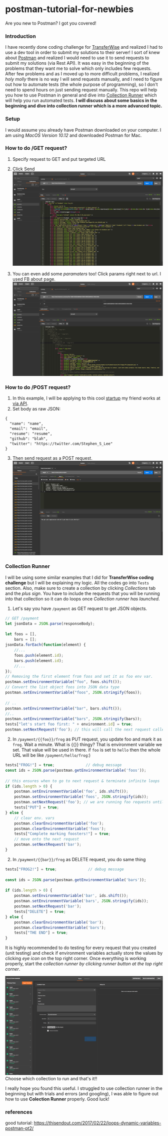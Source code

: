 # postman-tutorial-for-newbies
Are you new to Postman? I got you covered!

### Introduction
I have recently done coding challenge for [TransferWise](https://transferwise.com/us/) and realized I had to use a dev tool in order
to submit my solutions to their server! I sort of knew about [Postman](https://www.getpostman.com/) and realized I would need to use it to send requests to submit my solutions (via Rest API). It was easy in the beginning of the problems that they want me to solve which only includes few requests. After few problems and as I moved up to more difficult problems, I realized *holy molly* there is no way I will send requests manually, and I need to figure out how to automate tests (the whole purpose of programming), so I don't need to spend hours on just sending request manually.
This repo will help you how to use Postman in general and dive into [Collection Runner](https://www.getpostman.com/docs/running_collections) which will help you run automated tests.
**I will discuss about some basics in the beginning and dive into collection runner which is a more advanced topic.**

### Setup
I would assume you already have Postman downloaded on your computer. I am using *MacOS Version 10.12* and downloaded Postman for Mac.


### How to do /GET request?
1. Specify request to GET and put targeted URL
2. Click Send
![alt text](demos/get_facebook.png "GET facebook")

3. You can even add some *paramaters* too! Click params right next to url. I used FB about page.
![alt text](demos/aboutFB.png "Params facebook")

### How to do /POST request?
1. In this example, I will be applying to this cool [startup](https://plaid.com/careers/#apply-by-api) my friend works at [via API](https://plaid.com/careers/#apply-by-api).
2. Set body as raw JSON:
```
{
  "name": "name",
  "email": "email",
  "resume": "resume",
  "github": "blah",
  "twitter": "https://twitter.com/Stephen_S_Lee"
}
```
3. Then send request as a POST request.
![alt text](demos/POSTPlaid.png "post request")

### Collection Runner
I will be using some similar examples that I did for **TransferWise coding challenge** but I will be explaining my logic.
All the codes go into `Tests` section. Also, make sure to create a collection by clicking *Collections* tab and the *plus sign*.
You have to include the requests that you will be running into that collection so it can do loops once *Collection runner has launched*.
1. Let's say you have `/payment` as GET request to get JSON objects.
```js
// GET /payment
let jsonData = JSON.parse(responseBody);

let foos = [],
    bars = [];
jsonData.forEach(function(element) {
    //...
    foos.push(element.id);
    bars.push(element.id);
    //...
});
// Removing the first element from foos and set it as foo env var.
postman.setEnvironmentVariable("foo", foos.shift());
// Convert the list object foos into JSON data type
postman.setEnvironmentVariable("foos", JSON.stringify(foos));

// ..
postman.setEnvironmentVariable("bar", bars.shift());
//..
postman.setEnvironmentVariable("bars", JSON.stringify(bars));
tests["let's start foo first: " + environment.id] = true;
postman.setNextRequest('foo'); // this will call the next request called foo (you can name your request)
```

2. In `/payment/{{foo}}/frog` as PUT request, you update foo and mark it as `frog`.
Wait a minute. What is {{}} thingy? That is environment variable we set. That value will be used in there.
if `foo` is set to `hello` then the whole URL will be like `/payment/hello/frog`:)

```js
tests["FROG!"] = true;              // debug message
const ids = JSON.parse(postman.getEnvironmentVariable('foos'));

// this ensures when to go to next request & terminate infinite loops
if (ids.length > 0) {
    postman.setEnvironmentVariable('foo', ids.shift());
    postman.setEnvironmentVariable('foos', JSON.stringify(ids));
    postman.setNextRequest('foo'); // we are running foo requests until foos run out of elements
    tests["PUT"] = true;
} else {
    // clear env. vars
    postman.clearEnvironmentVariable('foo');
    postman.clearEnvironmentVariable('foos');
    tests["Complete marking foosters!"] = true;
    // move onto the next request
    postman.setNextRequest('bar');
}
```
2. In `/payment/{{bar}}/frog` as DELETE request, you do same thing
```js
tests["FROG2!"] = true;              // debug message

const ids = JSON.parse(postman.getEnvironmentVariable('bars'));

if (ids.length > 0) {
    postman.setEnvironmentVariable('bar', ids.shift());
    postman.setEnvironmentVariable('bars', JSON.stringify(ids));
    postman.setNextRequest('bar');
    tests["DELETE"] = true;
} else {
    postman.clearEnvironmentVariable('bar');
    postman.clearEnvironmentVariable('bars');
    tests["THE END"] = true;
}
```

It is highly recommended to do testing for every request that you created (unit testing) and check if environment variables actually
store the values by clicking *eye icon* on the top right corner.
Once everything is working properly, start the *collection runner by clicking runner button at the top right corner*.

![alt text](demos/collectionRunner.png "Collection runner")
Choose which collection to run and that's it!!

I really hope you found this useful. I struggled to use collection runner in the beginning but with trials and errors (and googling), I was able to figure out how to use **Colection Runner** properly. Good luck!

### references
good tutorial: https://thisendout.com/2017/02/22/loops-dynamic-variables-postman-pt2/

